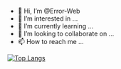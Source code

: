 - 👋 Hi, I’m @Error-Web
- 👀 I’m interested in ...
- 🌱 I’m currently learning ...
- 💞️ I’m looking to collaborate on ...
- 📫 How to reach me ...

[![Top Langs](https://github-readme-stats.vercel.app/api/top-langs/?username=Error-Web&langs_count=8&theme=dark)](https://github.com/Error-Web/github-readme-stats)
